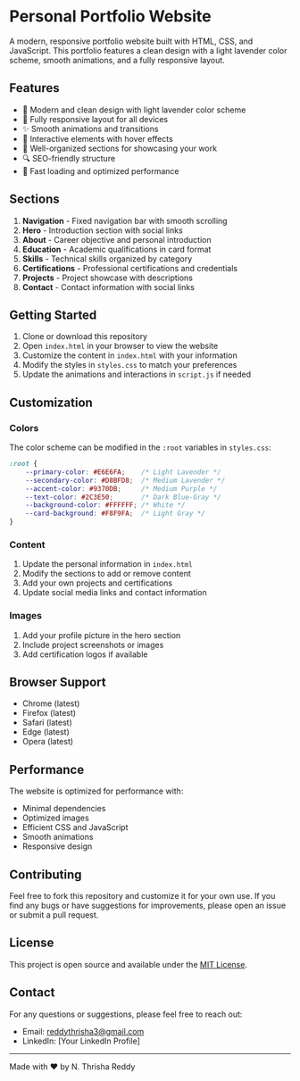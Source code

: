 # Personal Portfolio Website

A modern, responsive portfolio website built with HTML, CSS, and JavaScript. This portfolio features a clean design with a light lavender color scheme, smooth animations, and a fully responsive layout.

## Features

- 🎨 Modern and clean design with light lavender color scheme
- 📱 Fully responsive layout for all devices
- ✨ Smooth animations and transitions
- 🎯 Interactive elements with hover effects
- 📝 Well-organized sections for showcasing your work
- 🔍 SEO-friendly structure
- 🚀 Fast loading and optimized performance

## Sections

1. **Navigation** - Fixed navigation bar with smooth scrolling
2. **Hero** - Introduction section with social links
3. **About** - Career objective and personal introduction
4. **Education** - Academic qualifications in card format
5. **Skills** - Technical skills organized by category
6. **Certifications** - Professional certifications and credentials
7. **Projects** - Project showcase with descriptions
8. **Contact** - Contact information with social links

## Getting Started

1. Clone or download this repository
2. Open `index.html` in your browser to view the website
3. Customize the content in `index.html` with your information
4. Modify the styles in `styles.css` to match your preferences
5. Update the animations and interactions in `script.js` if needed

## Customization

### Colors
The color scheme can be modified in the `:root` variables in `styles.css`:
```css
:root {
    --primary-color: #E6E6FA;    /* Light Lavender */
    --secondary-color: #D8BFD8;  /* Medium Lavender */
    --accent-color: #9370DB;     /* Medium Purple */
    --text-color: #2C3E50;       /* Dark Blue-Gray */
    --background-color: #FFFFFF; /* White */
    --card-background: #F8F9FA;  /* Light Gray */
}
```

### Content
1. Update the personal information in `index.html`
2. Modify the sections to add or remove content
3. Add your own projects and certifications
4. Update social media links and contact information

### Images
1. Add your profile picture in the hero section
2. Include project screenshots or images
3. Add certification logos if available

## Browser Support

- Chrome (latest)
- Firefox (latest)
- Safari (latest)
- Edge (latest)
- Opera (latest)

## Performance

The website is optimized for performance with:
- Minimal dependencies
- Optimized images
- Efficient CSS and JavaScript
- Smooth animations
- Responsive design

## Contributing

Feel free to fork this repository and customize it for your own use. If you find any bugs or have suggestions for improvements, please open an issue or submit a pull request.

## License

This project is open source and available under the [MIT License](LICENSE).

## Contact

For any questions or suggestions, please feel free to reach out:
- Email: reddythrisha3@gmail.com
- LinkedIn: [Your LinkedIn Profile]

---

Made with ❤️ by N. Thrisha Reddy 